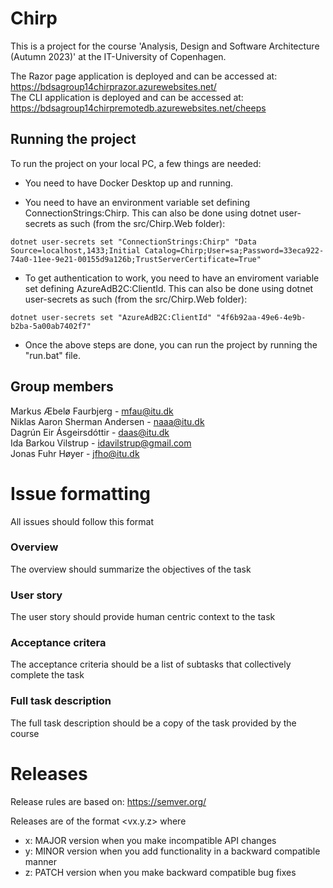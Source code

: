 # Chirp

This is a project for the course 'Analysis, Design and Software Architecture (Autumn 2023)' at the IT-University of Copenhagen.

The Razor page application is deployed and can be accessed at: https://bdsagroup14chirprazor.azurewebsites.net/ \
The CLI application is deployed and can be accessed at:         https://bdsagroup14chirpremotedb.azurewebsites.net/cheeps 

## Running the project
To run the project on your local PC, a few things are needed:

- You need to have Docker Desktop up and running.

- You need to have an environment variable set defining ConnectionStrings:Chirp. This can also be done using dotnet user-secrets as such (from the src/Chirp.Web folder):

```
dotnet user-secrets set "ConnectionStrings:Chirp" "Data Source=localhost,1433;Initial Catalog=Chirp;User=sa;Password=33eca922-74a0-11ee-9e21-00155d9a126b;TrustServerCertificate=True"
```

- To get authentication to work, you need to have an enviroment variable set defining AzureAdB2C:ClientId. This can also be done using dotnet user-secrets as such (from the src/Chirp.Web folder):

```
dotnet user-secrets set "AzureAdB2C:ClientId" "4f6b92aa-49e6-4e9b-b2ba-5a00ab7402f7"
```

- Once the above steps are done, you can run the project by running the "run.bat" file.

## Group members
Markus Æbelø Faurbjerg - mfau@itu.dk \
Niklas Aaron Sherman Andersen - naaa@itu.dk \
Dagrún Eir Ásgeirsdóttir - daas@itu.dk \
Ida Barkou Vilstrup - idavilstrup@gmail.com \
Jonas Fuhr Høyer - jfho@itu.dk

# Issue formatting
All issues should follow this format

### Overview
The overview should summarize the objectives of the task

### User story
The user story should provide human centric context to the task 

### Acceptance critera
The acceptance criteria should be a list of subtasks that collectively complete the task 

### Full task description
The full task description should be a copy of the task provided by the course

# Releases
Release rules are based on: https://semver.org/

Releases are of the format <vx.y.z> where 
- x: MAJOR version when you make incompatible API changes
- y: MINOR version when you add functionality in a backward compatible manner
- z: PATCH version when you make backward compatible bug fixes